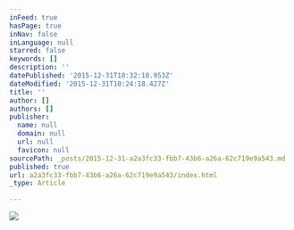 ```yaml
---
inFeed: true
hasPage: true
inNav: false
inLanguage: null
starred: false
keywords: []
description: ''
datePublished: '2015-12-31T10:32:10.953Z'
dateModified: '2015-12-31T10:24:18.427Z'
title: ''
author: []
authors: []
publisher:
  name: null
  domain: null
  url: null
  favicon: null
sourcePath: _posts/2015-12-31-a2a3fc33-fbb7-43b6-a26a-62c719e9a543.md
published: true
url: a2a3fc33-fbb7-43b6-a26a-62c719e9a543/index.html
_type: Article

---
```

![](https://the-grid-user-content.s3-us-west-2.amazonaws.com/7bafcc42-4c97-4d81-ab3a-47cde4e07d2a.jpg)